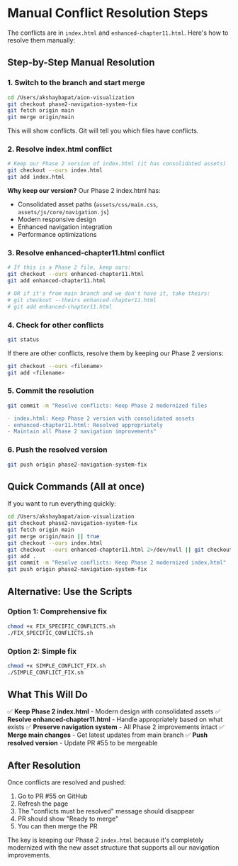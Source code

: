 # Manual Conflict Resolution Steps

The conflicts are in `index.html` and `enhanced-chapter11.html`. Here's how to resolve them manually:

## Step-by-Step Manual Resolution

### 1. Switch to the branch and start merge
```bash
cd /Users/akshaybapat/aion-visualization
git checkout phase2-navigation-system-fix
git fetch origin main
git merge origin/main
```

This will show conflicts. Git will tell you which files have conflicts.

### 2. Resolve index.html conflict
```bash
# Keep our Phase 2 version of index.html (it has consolidated assets)
git checkout --ours index.html
git add index.html
```

**Why keep our version?** Our Phase 2 index.html has:
- Consolidated asset paths (`assets/css/main.css`, `assets/js/core/navigation.js`)
- Modern responsive design
- Enhanced navigation integration
- Performance optimizations

### 3. Resolve enhanced-chapter11.html conflict
```bash
# If this is a Phase 2 file, keep ours:
git checkout --ours enhanced-chapter11.html
git add enhanced-chapter11.html

# OR if it's from main branch and we don't have it, take theirs:
# git checkout --theirs enhanced-chapter11.html
# git add enhanced-chapter11.html
```

### 4. Check for other conflicts
```bash
git status
```

If there are other conflicts, resolve them by keeping our Phase 2 versions:
```bash
git checkout --ours <filename>
git add <filename>
```

### 5. Commit the resolution
```bash
git commit -m "Resolve conflicts: Keep Phase 2 modernized files

- index.html: Keep Phase 2 version with consolidated assets
- enhanced-chapter11.html: Resolved appropriately
- Maintain all Phase 2 navigation improvements"
```

### 6. Push the resolved version
```bash
git push origin phase2-navigation-system-fix
```

## Quick Commands (All at once)

If you want to run everything quickly:

```bash
cd /Users/akshaybapat/aion-visualization
git checkout phase2-navigation-system-fix
git fetch origin main
git merge origin/main || true
git checkout --ours index.html
git checkout --ours enhanced-chapter11.html 2>/dev/null || git checkout --theirs enhanced-chapter11.html
git add .
git commit -m "Resolve conflicts: Keep Phase 2 modernized index.html"
git push origin phase2-navigation-system-fix
```

## Alternative: Use the Scripts

### Option 1: Comprehensive fix
```bash
chmod +x FIX_SPECIFIC_CONFLICTS.sh
./FIX_SPECIFIC_CONFLICTS.sh
```

### Option 2: Simple fix
```bash
chmod +x SIMPLE_CONFLICT_FIX.sh
./SIMPLE_CONFLICT_FIX.sh
```

## What This Will Do

✅ **Keep Phase 2 index.html** - Modern design with consolidated assets
✅ **Resolve enhanced-chapter11.html** - Handle appropriately based on what exists
✅ **Preserve navigation system** - All Phase 2 improvements intact
✅ **Merge main changes** - Get latest updates from main branch
✅ **Push resolved version** - Update PR #55 to be mergeable

## After Resolution

Once conflicts are resolved and pushed:
1. Go to PR #55 on GitHub
2. Refresh the page
3. The "conflicts must be resolved" message should disappear
4. PR should show "Ready to merge"
5. You can then merge the PR

The key is keeping our Phase 2 `index.html` because it's completely modernized with the new asset structure that supports all our navigation improvements.